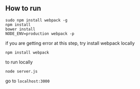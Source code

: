 ## How to run

```
sudo npm install webpack -g
npm install
bower install
NODE_ENV=production webpack -p
```
if you are getting error at this step, try install webpack locally
```
npm install webpack
```
to run locally
```
node server.js
```
go to `localhost:3000`
